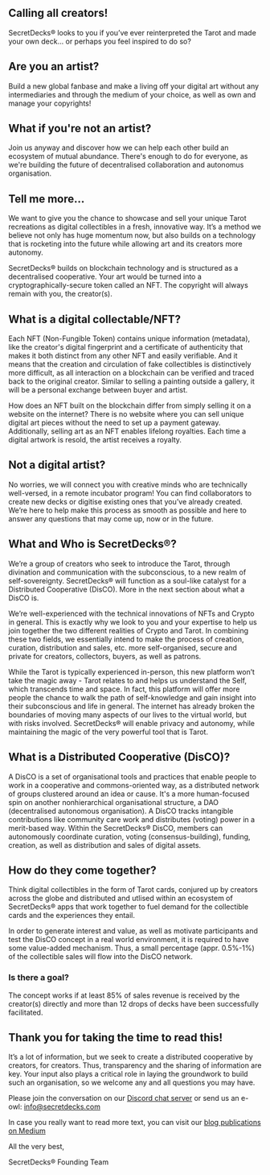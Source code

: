## Calling all creators! 
SecretDecks® looks to you if you’ve ever reinterpreted the Tarot and made your own deck... or perhaps you feel inspired to do so? 

## Are you an artist?  
Build a new global fanbase and make a living off your digital art without any intermediaries and through the medium of your choice, as well as own and manage your copyrights!

## What if you're not an artist? 
Join us anyway and discover how we can help each other build an ecosystem of mutual abundance. 
There's enough to do for everyone, as we're building the future of decentralised collaboration and autonomus organisation. 

## Tell me more...
We want to give you the chance to showcase and sell your unique Tarot recreations as digital collectibles in a fresh, innovative way. It’s a method we believe not only has huge momentum now, but also builds on a technology that is rocketing into the future while allowing art and its creators more autonomy. 

SecretDecks® builds on blockchain technology and is structured as a decentralised cooperative. Your art would be turned into a cryptographically-secure token called an NFT. The copyright will always remain with you, the creator(s). 

## What is a digital collectable/NFT?
Each NFT (Non-Fungible Token) contains unique information (metadata), like the creator's digital fingerprint and a certificate of authenticity that makes it both distinct from any other NFT and easily verifiable. And it means that the creation and circulation of fake collectibles is distinctively more difficult, as all interaction on a blockchain can be verified and traced back to the original creator. Similar to selling a painting outside a gallery, it will be a personal exchange between buyer and artist. 

How does an NFT built on the blockchain differ from simply selling it on a website on the internet? There is no website where you can sell unique digital art pieces without the need to set up a payment gateway. Additionally, selling art as an NFT enables lifelong royalties. Each time a digital artwork is resold, the artist receives a royalty. 

## Not a digital artist? 
No worries, we will connect you with creative minds who are technically well-versed, in a remote incubator program! You can find collaborators to create new decks or digitise existing ones that you’ve already created. We’re here to help make this process as smooth as possible and here to answer any questions that may come up, now or in the future.

## What and Who is SecretDecks®?
We’re a group of creators who seek to introduce the Tarot, through divination and communication with the subconscious, to a new realm of self-sovereignty. SecretDecks® will function as a soul-like catalyst for a Distributed Cooperative (DisCO). More in the next section about what a DisCO is. 

We’re well-experienced with the technical innovations of NFTs and Crypto in general. This is exactly why we look to you and your expertise to help us join together the two different realities of Crypto and Tarot. In combining these two fields, we essentially intend to make the process of creation, curation, distribution and sales, etc. more self-organised, secure and private for creators, collectors, buyers, as well as patrons. 
 
While the Tarot is typically experienced in-person, this new platform won’t take the magic away - Tarot relates to and helps us understand the Self, which transcends time and space. In fact, this platform will offer more people the chance to walk the path of self-knowledge and gain insight into their subconscious and life in general. The internet has already broken the boundaries of moving many aspects of our lives to the virtual world, but with risks involved. SecretDecks® will enable privacy and autonomy, while maintaining the magic of the very powerful tool that is Tarot.

## What is a Distributed Cooperative (DisCO)?
A DisCO is a set of organisational tools and practices that enable people to work in a cooperative and commons-oriented way, as a distributed network of groups clustered around an idea or cause. It's a more human-focused spin on another nonhierarchical organisational structure, a DAO (decentralised autonomous organisation). A DisCO tracks intangible contributions like community care work and distributes (voting) power in a merit-based way. Within the SecretDecks® DisCO, members can autonomously coordinate curation, voting (consensus-building), funding, creation, as well as distribution and sales of digital assets. 

## How do they come together?
Think digital collectibles in the form of Tarot cards, conjured up by creators across the globe and distributed and utlised within an ecosystem of SecretDecks® apps that work together to fuel demand for the collectible cards and the experiences they entail.

In order to generate interest and value, as well as motivate participants and test the DisCO concept in a real world environment, it is required to have some value-added mechanism. Thus, a small percentage (appr. 0.5%-1%) of the collectible sales will flow into the DisCO network. 

### Is there a goal?
The concept works if at least 85% of sales revenue is received by the creator(s) directly and more than 12 drops of decks have been successfully facilitated.

## Thank you for taking the time to read this! 
It’s a lot of information, but we seek to create a distributed cooperative by creators, for creators. Thus, transparency and the sharing of information are key. Your input also plays a critical role in laying the groundwork to build such an organisation, so we welcome any and all questions you may have. 

Please join the conversation on our [Discord chat server](https://discord.gg/Ww85r7yJMk) or send us an e-owl: info@secretdecks.com

In case you really want to read more text, you can visit our [blog publications on Medium](https://medium.com/@secretdecks)


All the very best,

SecretDecks® Founding Team

